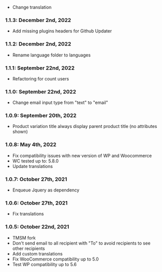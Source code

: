 * Change translation

### 1.1.3: December 2nd, 2022
* Add missing plugins headers for Github Updater

### 1.1.2: December 2nd, 2022
* Rename language folder to languages

### 1.1.1: September 22nd, 2022
* Refactoring for count users

### 1.1.0: September 22nd, 2022
* Change email input type from "text" to "email"

### 1.0.9: September 20th, 2022
* Product variation title always display parent product title (no attributes shown)

### 1.0.8: May 4th, 2022
* Fix compatibility issues with new version of WP and Woocommerce
* WC tested up to: 5.8.0
* Update translations

### 1.0.7: October 27th, 2021
* Enqueue Jquery as dependency

### 1.0.6: October 27th, 2021
* Fix translations

### 1.0.5: October 22nd, 2021
* TMSM fork
* Don't send email to all recipient with "To" to avoid recipients to see other recipients
* Add custom translations
* Fix WooCommerce compatibility up to 5.0
* Test WP compatibility up to 5.6